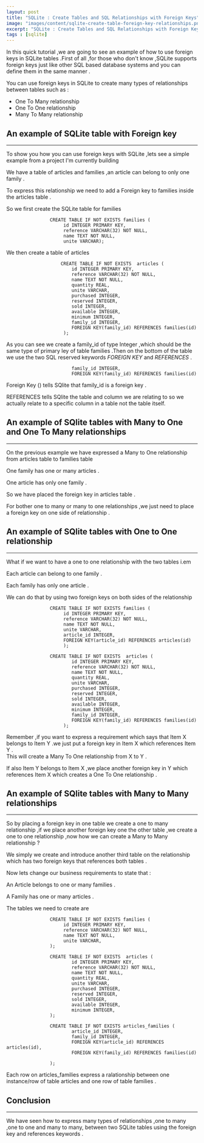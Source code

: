```yaml
---
layout: post
title: "SQLite : Create Tables and SQL Relationships with Foreign Keys"
image: "images/content/sqlite-create-table-foreign-key-relationships.png"
excerpt: "SQLite : Create Tables and SQL Relationships with Foreign Keys" 
tags : [sqlite]
---
```


In this quick tutorial ,we are going to see an example of how to use foreign keys in SQLite tables .First of all ,for those who don't know ,SQLite 
supports foreign keys just like other SQL based database systems and you can define them in the same manner .

You can use foreign keys in SQLite to create many types of relationships between tables such as :

<ul>
<li>One To Many relationship</li>
<li>One To One relationship</li>
<li>Many To Many relationship</li>
</ul> 

An example of SQLite table with Foreign key 
---------------------------------------------
---------------------------------------------

To show you how you can use foreign keys with SQLite ,lets see a simple example from a project I'm currently building 

We have a table of articles and families ,an article can belong to only one family .

To express this relationship we need to add a Foreign key to families inside the articles table . 

So we first create the SQLite table for families 

                    CREATE TABLE IF NOT EXISTS families (
                         id INTEGER PRIMARY KEY,
                         reference VARCHAR(32) NOT NULL,
                         name TEXT NOT NULL,
                         unite VARCHAR);


We then create a table of articles 

                        CREATE TABLE IF NOT EXISTS  articles (
                            id INTEGER PRIMARY KEY,
                            reference VARCHAR(32) NOT NULL,
                            name TEXT NOT NULL,
                            quantity REAL,
                            unite VARCHAR,
                            purchased INTEGER,
                            reserved INTEGER,
                            sold INTEGER,
                            available INTEGER,
                            minimum INTEGER,
                            family_id INTEGER,
                            FOREIGN KEY(family_id) REFERENCES families(id)
                         );

As you can see we create a family_id of type Integer ,which should be the same type of primary ley of table families .Then on the bottom of the table 
we use the two SQL reserved keywords <em>FOREIGN KEY</em> and <em>REFERENCES</em> .

                            family_id INTEGER,
                            FOREIGN KEY(family_id) REFERENCES families(id)

Foreign Key () tells SQlite that family_id is a foreign key .

REFERENCES tells SQlite the table and column we are relating to so we actually relate to a specific column in a table not the table itself.

An example of SQlite tables with Many to One and One To Many relationships 
--------------------------------------------
--------------------------------------------

On the previous example we have expressed a  Many to One relationship from articles table to families table                              

One family has one or many articles .

One article has only one family .     

So we have placed the foreign key in articles table .

For bother one to many or many to one relationships ,we just need to place a foreign key on one side of relationship .

An example of SQlite tables with One to One relationship
-----------------------------
-----------------------------

What if we want to have a one to one relationship with the two tables i.em

Each article can belong to one family .

Each family has only one article .

We can do that by using two foreign keys on both sides of the relationship    

                    CREATE TABLE IF NOT EXISTS families (
                         id INTEGER PRIMARY KEY,
                         reference VARCHAR(32) NOT NULL,
                         name TEXT NOT NULL,
                         unite VARCHAR,
                         article_id INTEGER,
                         FOREIGN KEY(article_id) REFERENCES articles(id)
                         );

                    CREATE TABLE IF NOT EXISTS  articles (
                            id INTEGER PRIMARY KEY,
                            reference VARCHAR(32) NOT NULL,
                            name TEXT NOT NULL,
                            quantity REAL,
                            unite VARCHAR,
                            purchased INTEGER,
                            reserved INTEGER,
                            sold INTEGER,
                            available INTEGER,
                            minimum INTEGER,
                            family_id INTEGER,
                            FOREIGN KEY(family_id) REFERENCES families(id)
                         );

<div class="note">
Remember ,if you want to express a requirement which says that Item X belongs to Item Y .we just put a foreign key in Item X which references Item Y . 
<br>
This will create a Many To One relationship from X to Y .<br>

If also Item Y belongs to Item X ,we place another foreign key in Y which references Item X which creates a One To One relationship .

</div>                         

An example of SQlite tables with Many to Many relationships
-----------------------------------
-----------------------------------

So by placing a foreign key in one table we create a one to many relationship ,if we place another foreign key one the other table ,we create a 
one to one relationship ,now how we can create a Many to Many relationship ?

We simply we create and introduce another third table on the relationship which has two foreign keys that references both tables .

Now lets change our business requirements to state that :

An Article belongs to one or many families .

A Family has one or many articles .


The tables we need to create are

                    CREATE TABLE IF NOT EXISTS families (
                         id INTEGER PRIMARY KEY,
                         reference VARCHAR(32) NOT NULL,
                         name TEXT NOT NULL,
                         unite VARCHAR,
                    );

                    CREATE TABLE IF NOT EXISTS  articles (
                            id INTEGER PRIMARY KEY,
                            reference VARCHAR(32) NOT NULL,
                            name TEXT NOT NULL,
                            quantity REAL,
                            unite VARCHAR,
                            purchased INTEGER,
                            reserved INTEGER,
                            sold INTEGER,
                            available INTEGER,
                            minimum INTEGER,
                    );    

                    CREATE TABLE IF NOT EXISTS articles_families (
                            article_id INTEGER,
                            family_id INTEGER,
                            FOREIGN KEY(article_id) REFERENCES articles(id),
                            FOREIGN KEY(family_id) REFERENCES families(id)

                    );


Each row on articles_families express a ralationship between one instance/row of table articles and one row of table families .

Conclusion 
---------------
---------------

We have seen how to express many types of relationships ,one to many ,one to one and many to many, between two SQLite tables using the foreign key and references keywords .
